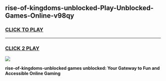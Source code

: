 
## rise-of-kingdoms-unblocked-Play-Unblocked-Games-Online-v98qy
<h3>
<a href="https://premium76.site?title=rise-of-kingdoms-unblocked&ref=25A">CLICK TO PLAY</a></h3>
<hr>

<h3>
<a href="https://premium76.site?title=rise-of-kingdoms-unblocked&ref=25A">CLICK 2 PLAY</a>
  
</h3>

<a href="https://premium76.site?title=rise-of-kingdoms-unblocked&ref=25A"><img src="https://clearcache.store/games.png"></a>


**rise-of-kingdoms-unblocked games unblocked: Your Gateway to Fun and Accessible Online Gaming**
